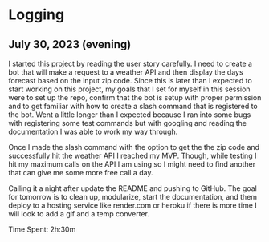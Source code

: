 # Logging

## July 30, 2023 (evening)


I started this project by reading the user story carefully. I need to create a bot that will make a request to a weather API and then display the days forecast based on the input zip code. Since this is later than I expected to start working on this project, my goals that I set for myself in this session were to set up the repo, confirm that the bot is setup with proper permission and to get familiar with how to create a slash command that is registered to the bot. Went a little longer than I expected because I ran into some bugs with registering some test commands but with googling and reading the documentation I was able to work my way through.

Once I made the slash command with the option to get the the zip code and successfully hit the weather API I reached my MVP. Though, while testing I hit my maximum calls on the API I am using so I might need to find another that can give me some more free call a day.

Calling it a night after update the README and pushing to GitHub. The goal for tomorrow is to clean up, modularize, start the documentation, and them deploy to a hosting service like render.com or heroku if there is more time I will look to add a gif and a temp converter.

Time Spent: 2h:30m

